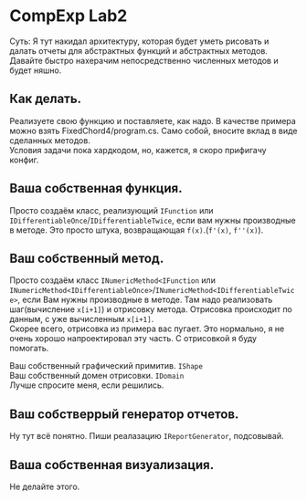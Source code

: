 CompExp Lab2
=======
Суть: 
  Я тут накидал архитектуру, которая будет уметь рисовать и далать отчеты для абстрактных функций и абстрактных методов.  
  Давайте быстро нахерачим непосредственно численных методов и будет няшно.

Как делать.
-----------
Реализуете свою функцию и поставляете, как надо. В качестве примера можно взять FixedChord4/program.cs.
Само собой, вносите вклад в виде сделанных методов.  
Условия задачи пока хардкодом, но, кажется, я скоро прифигачу конфиг.

Ваша собственная функция. 
-------------------------
Просто создаём класс, реализующий `IFunction` или `IDifferentiableOnce`/`IDifferentiableTwice`, если вам нужны производные в методе. Это просто штука, возвращающая `f(x)`.(`f'(x)`, `f''(x)`).

Ваш собственный метод.
----------------------
Просто создаём класс `INumericMethod<IFunction` или `INumericMethod<IDifferentiableOnce>`/`INumericMethod<IDifferentiableTwice>`, если Вам нужны производные в методе.
Там надо реализовать шаг(вычисление `x[i+1]`) и отрисовку метода. Отрисовка происходит по данным, с уже вычисленным `x[i+1]`.  
Скорее всего, отрисовка из примера вас пугает. Это нормально, я не очень хорошо напроектировал эту часть. С отрисовкой я буду помогать.

Ваш собственный графический примитив. `IShape`  
Ваш собственный домен отрисовки. `IDomain`  
Лучше спросите меня, если решились.  

Ваш собстверрый генератор отчетов.
----------------------------------
Ну тут всё понятно. Пиши реалазацию `IReportGenerator`, подсовывай.

Ваша собственная визуализация.
------------------------------
Не делайте этого.


